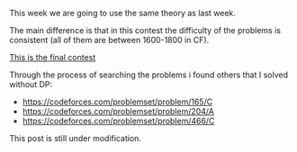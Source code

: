 This week we are going to use the same theory as last week.

The main difference is that in this contest the difficulty of the problems is consistent (all of them are between 1600-1800 in CF).

[This is the final contest](https://vjudge.net/contest/282332)

Through the process of searching the problems i found others that I solved without DP:
- https://codeforces.com/problemset/problem/165/C
- https://codeforces.com/problemset/problem/204/A
- https://codeforces.com/problemset/problem/466/C

This post is still under modification. 
